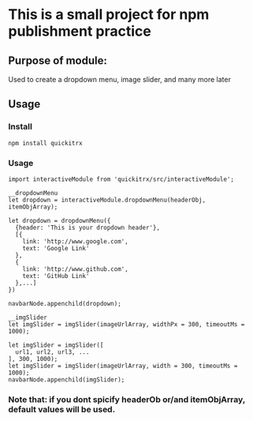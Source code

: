 # This is a small project for npm publishment practice

## Purpose of module:
Used to create a dropdown menu, image slider, and many more later

## Usage

### Install
```
npm install quickitrx
```
### Usage
```
import interactiveModule from 'quickitrx/src/interactiveModule';

```

```
__dropdownMenu
let dropdown = interactiveModule.dropdownMenu(headerObj, itemObjArray);

let dropdown = dropdownMenu({
  {header: 'This is your dropdown header'},
  [{
    link: 'http://www.google.com',
    text: 'Google Link'
  },
  {
    link: 'http://www.github.com',
    text: 'GitHub Link'
  },...]
})

navbarNode.appenchild(dropdown);
```
```
__imgSlider
let imgSlider = imgSlider(imageUrlArray, widthPx = 300, timeoutMs = 1000);

let imgSlider = imgSlider([
  url1, url2, url3, ...
], 300, 1000);
let imgSlider = imgSlider(imageUrlArray, width = 300, timeoutMs = 1000);
navbarNode.appenchild(imgSlider);

```
### Note that: if you dont spicify headerOb or/and itemObjArray, default values will be used.